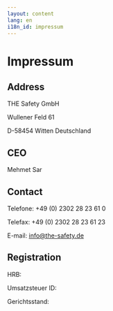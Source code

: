 ```yaml
---
layout: content
lang: en
i18n_id: impressum
---
```


# Impressum
## Address
THE Safety GmbH

Wullener Feld 61

D-58454 Witten Deutschland

## CEO
Mehmet Sar

## Contact
Telefone: +49 (0) 2302 28 23 61 0

Telefax: +49 (0) 2302 28 23 61 23

E-mail: info@the-safety.de

## Registration
HRB: 

Umsatzsteuer ID: 

Gerichtsstand: 